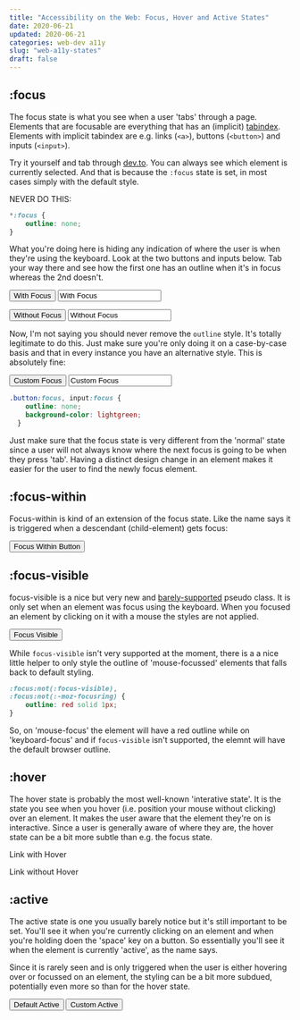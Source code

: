 ```yaml
---
title: "Accessibility on the Web: Focus, Hover and Active States"
date: 2020-06-21
updated: 2020-06-21
categories: web-dev a11y
slug: "web-a11y-states"
draft: false
---
```


## :focus

The focus state is what you see when a user 'tabs' through a page. Elements that are focusable are everything that has an (implicit) [tabindex](https://developer.mozilla.org/en-US/docs/Web/HTML/Global_attributes/tabindex). Elements with implicit tabindex are e.g. links (`<a>`), buttons (`<button>`) and inputs (`<input>`).

Try it yourself and tab through [dev.to](https://dev.to/). You can always see which element is currently selected. And that is because the `:focus` state is set, in most cases simply with the default style.

NEVER DO THIS:

```css
*:focus {
    outline: none;
}
```

What you're doing here is hiding any indication of where the user is when they're using the keyboard. Look at the two buttons and inputs below. Tab your way there and see how the first one has an outline when it's in focus whereas the 2nd doesn't.

<style>
.visually-hidden {
  border: 0;
  clip: rect(0 0 0 0);
  height: 1px;
  margin: -1px;
  overflow: hidden;
  padding: 0;
  position: absolute;
  width: 1px;
  white-space: nowrap;
  word-wrap: normal;
}
</style>

<button class="focus">With Focus</button>
<label class="visually-hidden" for="focus-input">Example Input with Focus:</label>
<input id="focus-input" class="focus" value="With Focus" type="text"/>

<button class="non-focus">Without Focus</button>
<label class="visually-hidden" for="non-focus-input">Example Input without Focus:</label>
<input id="non-focus-input" class="non-focus" value="Without Focus" type="text"/>
<style>
  .non-focus:focus { outline: none;}
</style>

Now, I'm not saying you should never remove the `outline` style. It's totally legitimate to do this. Just make sure you're only doing it on a case-by-case basis and that in every instance you have an alternative style. This is absolutely fine:

<button class="custom-focus">Custom Focus</button>
<label class="visually-hidden" for="custom-focus-input">Example Input with Custom Focus:</label>
<input class="custom-focus" id="custom-focus-input" value="Custom Focus" type="text"/>
<style>
  .custom-focus:focus {
    outline: none;
    background-color: lightgreen;
  }
</style>

```css
.button:focus, input:focus {
    outline: none;
    background-color: lightgreen;
  }
```

Just make sure that the focus state is very different from the 'normal' state since a user will not always know where the next focus is going to be when they press 'tab'. Having a distinct design change in an element makes it easier for the user to find the newly focus element.


## :focus-within

Focus-within is kind of an extension of the focus state. Like the name says it is triggered when a descendant (child-element) gets focus:

<div class="wrapper">
    <button class="fpcus-within-btn">Focus Within Button</button>
</div>
<style>
  .fpcus-within-btn:focus {
    outline: none;
    background-color: lightgreen;
  }
  .wrapper:focus-within {
      background: lightblue;
      padding: 10px;
  }
</style>


## :focus-visible

focus-visible is a nice but very new and [barely-supported](https://caniuse.com/#feat=mdn-css_selectors_focus-visible) pseudo class. It is only set when an element was focus using the keyboard. When you focused an element by clicking on it with a mouse the styles are not applied.

<button class="focus-visible">Focus Visible</button>
<style>
  .focus-visible:-moz-focusring {
    outline: none;
    background-color: lightgreen;
  }
  .focus-visible:focus-visible {
    outline: none;
    background-color: lightgreen;
  }
</style>


While `focus-visible` isn't very supported at the moment, there is a a nice little helper to only style the outline of 'mouse-focussed' elements that falls back to default styling.

```css
:focus:not(:focus-visible),
:focus:not(:-moz-focusring) {
    outline: red solid 1px; 
}
```
 So, on 'mouse-focus' the element will have a red outline while on 'keyboard-focus' and if `focus-visible` isn't supported, the elemnt will have the default browser outline.


## :hover

The hover state is probably the most well-known 'interative state'. It is the state you see when you hover (i.e. position your mouse without clicking) over an element. It makes the user aware that the element they're on is interactive. Since a user is generally aware of where they are, the hover state can be a bit more subtle than e.g. the focus state.

<a class="hover">Link with Hover</a>
<style>
  #article .hover:hover {
    text-decoration: none;
    color: black;
  }
</style>

<a class="non-hover">Link without Hover</a>


## :active

The active state is one you usually barely notice but it's still important to be set. You'll see it when you're currently clicking on an element and when you're holding doen the 'space' key on a button. So essentially you'll see it when the element is currently 'active', as the name says.

Since it is rarely seen and is only triggered when the user is either hovering over or focussed on an element, the styling can be a bit more subdued, potentially even more so than for the hover state.

<button class="default-active">Default Active</button>
<button class="custom-active">Custom Active</button>
<style>
  .custom-active:active { background-color: lightgreen;}
</style>
